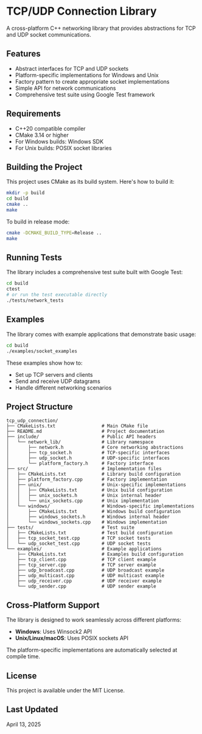# TCP/UDP Connection Library

A cross-platform C++ networking library that provides abstractions for TCP and UDP socket communications.

## Features

- Abstract interfaces for TCP and UDP sockets
- Platform-specific implementations for Windows and Unix
- Factory pattern to create appropriate socket implementations
- Simple API for network communications
- Comprehensive test suite using Google Test framework

## Requirements

- C++20 compatible compiler
- CMake 3.14 or higher
- For Windows builds: Windows SDK
- For Unix builds: POSIX socket libraries

## Building the Project

This project uses CMake as its build system. Here's how to build it:

```bash
mkdir -p build
cd build
cmake ..
make
```

To build in release mode:

```bash
cmake -DCMAKE_BUILD_TYPE=Release ..
make
```

## Running Tests

The library includes a comprehensive test suite built with Google Test:

```bash
cd build
ctest
# or run the test executable directly
./tests/network_tests
```

## Examples

The library comes with example applications that demonstrate basic usage:

```bash
cd build
./examples/socket_examples
```

These examples show how to:
- Set up TCP servers and clients
- Send and receive UDP datagrams
- Handle different networking scenarios

## Project Structure

```
tcp_udp_connection/
├── CMakeLists.txt                 # Main CMake file
├── README.md                      # Project documentation
├── include/                       # Public API headers
│   └── network_lib/               # Library namespace
│       ├── network.h              # Core networking abstractions
│       ├── tcp_socket.h           # TCP-specific interfaces
│       ├── udp_socket.h           # UDP-specific interfaces
│       └── platform_factory.h     # Factory interface
├── src/                           # Implementation files
│   ├── CMakeLists.txt             # Library build configuration
│   ├── platform_factory.cpp       # Factory implementation
│   ├── unix/                      # Unix-specific implementations
│   │   ├── CMakeLists.txt         # Unix build configuration
│   │   ├── unix_sockets.h         # Unix internal header
│   │   └── unix_sockets.cpp       # Unix implementation
│   └── windows/                   # Windows-specific implementations
│       ├── CMakeLists.txt         # Windows build configuration
│       ├── windows_sockets.h      # Windows internal header
│       └── windows_sockets.cpp    # Windows implementation
├── tests/                         # Test suite
│   ├── CMakeLists.txt             # Test build configuration
│   ├── tcp_socket_test.cpp        # TCP socket tests
│   └── udp_socket_test.cpp        # UDP socket tests
└── examples/                      # Example applications
    ├── CMakeLists.txt             # Examples build configuration
    ├── tcp_client.cpp             # TCP client example
    ├── tcp_server.cpp             # TCP server example
    ├── udp_broadcast.cpp          # UDP broadcast example
    ├── udp_multicast.cpp          # UDP multicast example
    ├── udp_receiver.cpp           # UDP receiver example
    └── udp_sender.cpp             # UDP sender example
```

## Cross-Platform Support

The library is designed to work seamlessly across different platforms:

- **Windows**: Uses Winsock2 API
- **Unix/Linux/macOS**: Uses POSIX sockets API

The platform-specific implementations are automatically selected at compile time.

## License

This project is available under the MIT License.

## Last Updated

April 13, 2025
